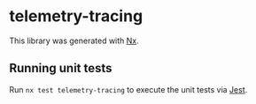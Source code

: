 # telemetry-tracing

This library was generated with [Nx](https://nx.dev).

## Running unit tests

Run `nx test telemetry-tracing` to execute the unit tests via [Jest](https://jestjs.io).
